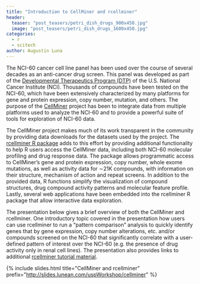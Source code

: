 ```yaml
---
title: "Introduction to CellMiner and rcellminer"
header:
  teaser: "post_teasers/petri_dish_drugs_900x450.jpg"
  image: "post_teasers/petri_dish_drugs_1600x450.jpg"
categories:
  - r
  - scitech
author: Augustin Luna  
---
```


The NCI-60 cancer cell line panel has been used over the course of several decades as an anti-cancer drug screen. This panel was developed as part of the [Developmental Therapeutics Program (DTP)](http://dtp.nci.nih.gov/) of the U.S. National Cancer Institute (NCI). Thousands of compounds have been tested on the NCI-60, which have been extensively characterized by many platforms for gene and protein expression, copy number, mutation, and others. The purpose of the [CellMiner](http://discover.nci.nih.gov/cellminer) project has been to integrate data from multiple platforms used to analyze the NCI-60 and to provide a powerful suite of tools for exploration of NCI-60 data.

The CellMiner project makes much of its work transparent in the community by providing data downloads for the datasets used by the project. The [rcellminer R package](https://www.bioconductor.org/packages/release/bioc/html/rcellminer.html) adds to this effort by providing additional functionality to help R users access the CellMiner data, including both NCI-60 molecular profiling and drug response data. The package allows programmatic access to CellMiner’s gene and protein expression, copy number, whole exome mutations, as well as activity data for ∼21K compounds, with information on their structure, mechanism of action and repeat screens. In addition to the provided data, R functions simplify the visualization of compound structures, drug compound activity patterns and molecular feature profile. Lastly, several web applications have been embedded into the rcellminer R package that allow interactive data exploration.

The presentation below gives a brief overview of both the CellMiner and rcellminer. One introductory topic covered in the presentation how users can use rcellminer to run a “pattern comparison” analysis to quickly identify genes that by gene expression, copy number alterations, etc. and/or compounds screened on the NCI-60 that significantly correlate with a user-defined pattern of interest over the NCI-60 (e.g. the presence of drug activity only in renal cell lines). The presentation also provides links to additional [rcellminer tutorial material](https://www.bioconductor.org/packages/release/bioc/vignettes/rcellminer/inst/doc/rcellminerUsage.html).

{% include slides.html
  title="CellMiner and rcellminer"
  prefix="http://slides.lunean.com/uspWorkshop/cellminer"
%}
